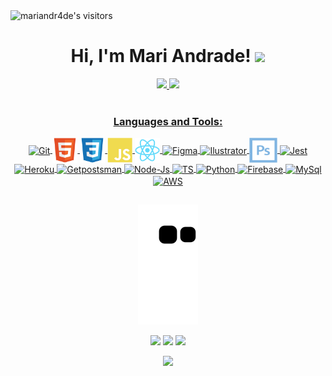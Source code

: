 <img src="https://visitor-badge.laobi.icu/badge?page_id=mariandr4de" alt="mariandr4de's visitors"/>
<h1 align="center">Hi, I'm Mari Andrade! <img src = "https://media2.giphy.com/media/QssGEmpkyEOhBCb7e1/giphy.gif?cid=ecf05e47a0n3gi1bfqntqmob8g9aid1oyj2wr3ds3mg700bl&rid=giphy.gif" width = 30></h1>

<!--<div align="center">
  <a href="https://github.com/mariandr4de">
  <img width="47.7%" src="https://github-readme-stats.vercel.app/api/top-langs/?username=mariandr4de&layout=compact&langs_count=7&theme=dracula"/> 
</div> -->
<div align="center">
  <a href="https://github.com/mariandr4de">
  <img width="47.8%" src="https://github-readme-stats.vercel.app/api?username=mariandr4de&show_icons=true&theme=dracula&include_all_commits=true&count_private=true"/> 
  <img width="40%" src="https://user-images.githubusercontent.com/104591781/187047493-10403500-d148-4a38-8cd4-6c1e40db1452.svg"/>
</div> 
<div align="center" style="display: inline_block"><br>
<h3>Languages and Tools:</h3>
<img align="center" alt="Git" height="40" width="40" src="https://www.vectorlogo.zone/logos/git-scm/git-scm-icon.svg">
<img align="center" alt="HTML" height="40" width="40" src="https://raw.githubusercontent.com/devicons/devicon/master/icons/html5/html5-original.svg">
<img align="center" alt="CSS" height="40" width="40" src="https://raw.githubusercontent.com/devicons/devicon/master/icons/css3/css3-original.svg">
<img align="center" alt="Js" height="40" width="40" src="https://raw.githubusercontent.com/devicons/devicon/master/icons/javascript/javascript-plain.svg">
<img align="center" alt="React" height="40" width="40" src="https://raw.githubusercontent.com/devicons/devicon/master/icons/react/react-original.svg">
<img align="center" alt="Figma" height="40" width="40" src="https://www.vectorlogo.zone/logos/figma/figma-icon.svg">
<img align="center" alt="Ilustrator" height="40" width="40" src="https://www.vectorlogo.zone/logos/adobe_illustrator/adobe_illustrator-icon.svg">
<img align="center" alt="Photoshop" height="40" width="45" src="https://raw.githubusercontent.com/devicons/devicon/master/icons/photoshop/photoshop-line.svg">
<img align="center" alt="Jest" height="40" width="40" src="https://cdn.jsdelivr.net/gh/devicons/devicon/icons/jest/jest-plain.svg">
<img align="center" alt="Heroku" height="40" width="40" src="https://www.vectorlogo.zone/logos/heroku/heroku-icon.svg">
<img align="center" alt="Getpostsman" height="40" width="40" src="https://www.vectorlogo.zone/logos/getpostman/getpostman-icon.svg">
<img align="center" alt="Node-Js" height="40" width="40" src="https://cdn.jsdelivr.net/gh/devicons/devicon/icons/nodejs/nodejs-original.svg">
<img align="center" alt="TS" height="40" width="40" src="https://cdn.jsdelivr.net/gh/devicons/devicon/icons/typescript/typescript-plain.svg">
<img align="center" alt="Python" height="40" width="40" src="https://cdn.jsdelivr.net/gh/devicons/devicon/icons/python/python-original.svg">
<img align="center" alt="Firebase" height="40" width="40" src="https://cdn.jsdelivr.net/gh/devicons/devicon/icons/firebase/firebase-plain.svg">
<img align="center" alt="MySql" height="40" width="40" src="https://cdn.jsdelivr.net/gh/devicons/devicon/icons/mysql/mysql-plain.svg">
<img align="center" alt="AWS" height="40" width="40" src="https://cdn.jsdelivr.net/gh/devicons/devicon/icons/amazonwebservices/amazonwebservices-original.svg">
</div>
  

  ##
 
<div align="center"> 

  ![Snake animation](https://github.com/mariandr4de/mariandr4de/blob/output/github-contribution-grid-snake.svg)

 <a href="#" target="_blank"><img src="https://img.shields.io/badge/Discord-7289DA?style=for-the-badge&logo=discord&logoColor=white" target="_blank"></a> 
  <a href = "mailto:mariandrade8115@gmail.com"><img src="https://img.shields.io/badge/Gmail-D14836?style=for-the-badge&logo=gmail&logoColor=white" target="_blank"></a>
  <a href="https://www.linkedin.com/in/mariandr4de/" target="_blank"><img src="https://img.shields.io/badge/-LinkedIn-%230077B5?style=for-the-badge&logo=linkedin&logoColor=white" target="_blank"></a> 
 
 
</div>
 <div align="center"> 
  <img src="https://activity-graph.herokuapp.com/graph?username=mariandr4de&bg_color=0D1117&color=ffffff&line=ffffff&point=ffffff&hide_border=true"/>


</div>

<!--
**Mariandr4de/Mariandr4de** is a ✨ _special_ ✨ repository because its `README.md` (this file) appears on your GitHub profile.

Here are some ideas to get you started:

- 🔭 I’m currently working on ...
- 🌱 I’m currently learning ...
- 👯 I’m looking to collaborate on ...
- 🤔 I’m looking for help with ...
- 💬 Ask me about ...
- 📫 How to reach me: ...
- 😄 Pronouns: ...
- ⚡ Fun fact: ...
-->


